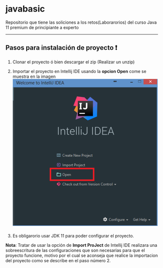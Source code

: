# javabasic

Repositorio que tiene las soliciones a los retos(Laborarorios) del curso Java 11 premium de principiante a experto

----------------------------------
Pasos para instalación de proyecto :heavy_exclamation_mark:
----------------------------------
1. Clonar el proyecto ó bien descargar el zip (Realizar un unzip)

2. Importar el proyecto en Intellij IDE usando la **opcion Open** come se muestra en la imagen
![Image of import](https://github.com/neosuniversity/javabasic/blob/develop/src/images/intellij-open.png)

3. Es obligarorio usar JDK 11 para poder configurar el proyecto.


**Nota**: Tratar de usar la opción de **Import ProJect** de Intellij IDE realizara una sobreescritura de las configuraciones que son necesarias para que el proyecto funcione, motivo por el cual se aconseja que realice la importacion del proyecto como se describe en el paso número 2.
